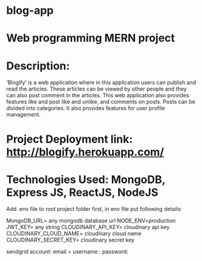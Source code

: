 # blog-app
# Web programming MERN project
# Description:
‘Blogify’ is a web application where in this application users can publish and read the articles. These articles can be viewed by other people and they can also post comment in the articles. This web application also provides features like and post like and unlike, and comments on posts. Posts can be divided into categories. It also provides features for user profile management.

# Project Deployment link: http://blogify.herokuapp.com/
# Technologies Used: MongoDB, Express JS, ReactJS, NodeJS



Add .env file to root project folder first, 
in env file put following details:

MongoDB_URL=  any mongodb database url
NODE_ENV=production
JWT_KEY= any string
CLOUDINARY_API_KEY= cloudinary api key
CLOUDINARY_CLOUD_NAME= cloudinary cloud name
CLOUDINARY_SECRET_KEY= cloudinary secret key

sendgrid account:
email = username :
password: 

